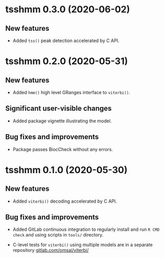 # tsshmm 0.3.0 (2020-06-02)

## New features

- Added `tss()` peak detection accelerated by C API.


# tsshmm 0.2.0 (2020-05-31)

## New features

- Added `hmm()` high level GRanges interface to `viterbi()`.

## Significant user-visible changes

- Added package vignette illustrating the model.

## Bug fixes and improvements

- Package passes BiocCheck without any errors.


# tsshmm 0.1.0 (2020-05-30)

## New features

- Added `viterbi()` decoding accelerated by C API.

## Bug fixes and improvements

- Added GitLab continuous integration to regularly install and run `R CMD
  check` and using scripts in `tools/` directory.

- C-level tests for `viterbi()` using multiple models are in a separate
  repository [gitlab.com/omsai/viterbi/](https://gitlab.com/omsai/viterbi/)
